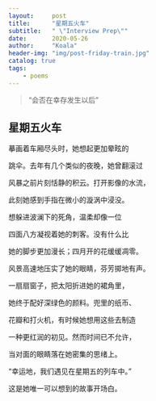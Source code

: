 ```yaml
---
layout:     post
title:      "星期五火车"
subtitle:   " \"Interview Prep\""
date:       2020-05-26
author:     "Koala"
header-img: "img/post-friday-train.jpg"
catalog: true
tags:
    - poems
---
```


> “会否在幸存发生以后”<br>

## 星期五火车

摹画着车厢尽头时，她想起更加晕眩的

跳伞。去年有几个类似的夜晚，她曾翻滚过

风暴之前片刻恬静的积云。打开影像的水流，

此刻她感到手指在微小的漩涡中浸没。

想躲进波澜下的死角，温柔却像一位

四面八方凝视着她的刺客。没有什么比

她的脚步更加漫长；四月开的花缓缓凋零。

风景高速地压实了她的眼睛，芬芳掷地有声。

一扇扇窗子，把太阳折进她的裙角里，

她终于配好深绿色的颜料。兜里的纸币、

花瓣和打火机，有时候她想用这些去制造

一种更红润的初见。然而时间已不允许，

当对面的眼睛落在她密集的思绪上。

“幸运地，我们遇见在星期五的列车中。”

这是她唯一可以想到的故事开场白。